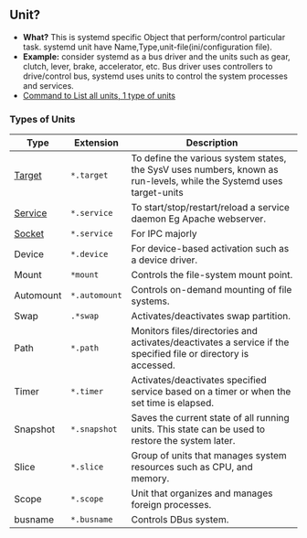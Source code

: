 ## Unit?
- **What?** This is systemd specific Object that perform/control particular task. systemd unit have Name,Type,unit-file(ini/configuration file).
- **Example:** consider systemd as a bus driver and the units such as gear, clutch, lever, brake, accelerator, etc. Bus driver uses controllers to drive/control bus, systemd uses units to control the system processes and services.
- [Command to List all units, 1 type of units](/Operating_Systems/Linux/Administration/Commands/systemctl)

### Types of Units
|Type|Extension|Description|
|---|---|---|
|[Target](Target_Unit)|`*.target`|To define the various system states, the SysV uses numbers, known as run-levels, while the Systemd uses target-units|
|[Service](Services)|`*.service`|To start/stop/restart/reload a service daemon Eg Apache webserver.|
|[Socket](Sockets)|`*.service`|For IPC majorly|
|Device|`*.device`|For device-based activation such as a device driver.|
|Mount|`*mount`|Controls the file-system mount point.|
|Automount|`*.automount`|Controls on-demand mounting of file systems.|
|Swap|`.*swap`|Activates/deactivates swap partition.|
|Path|`*.path`|Monitors files/directories and activates/deactivates a service if the specified file or directory is accessed.|
|Timer|`*.timer`|Activates/deactivates specified service based on a timer or when the set time is elapsed.|
|Snapshot|`*.snapshot`|Saves the current state of all running units. This state can be used to restore the system later.|
|Slice|`*.slice`|Group of units that manages system resources such as CPU, and memory.|
|Scope|`*.scope`|Unit that organizes and manages foreign processes.|
|busname|`*.busname`|Controls DBus system.|
